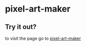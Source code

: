 # pixel-art-maker
## Try it out?
to visit the page go to [pixel-art-maker](https://mchwebdev.github.io/pixel-art-maker/)
